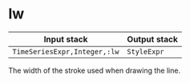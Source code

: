 # lw

| Input stack | Output stack |
|-------------|--------------|
| `TimeSeriesExpr,Integer,:lw` | `StyleExpr` |

The width of the stroke used when drawing the line.